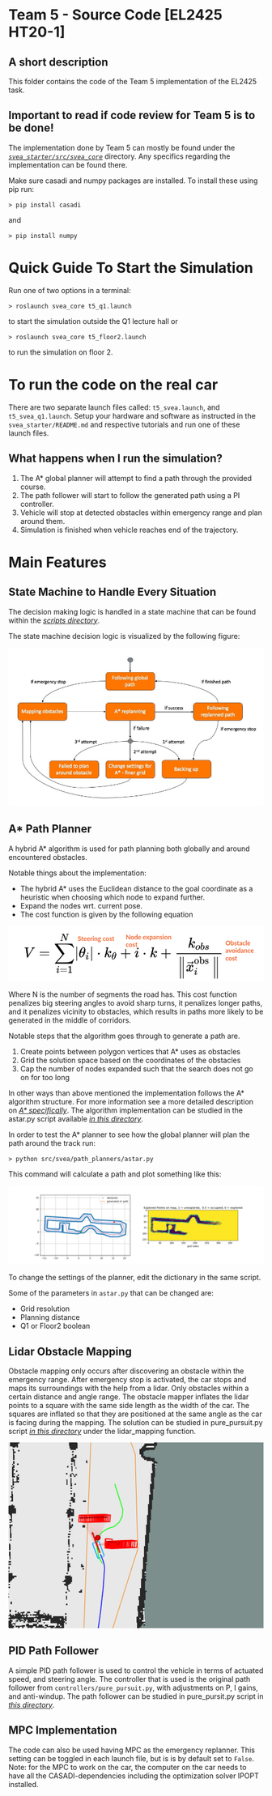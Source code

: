 # Team 5 - Source Code [EL2425 HT20-1]
## A short description
This folder contains the code of the Team 5 implementation of the EL2425 task.

## **Important to read if code review for Team 5 is to be done!** 

The implementation done by Team 5 can mostly be found under the *[`svea_starter/src/svea_core`](https://github.com/KTH-SML/svea_starter/tree/team5_master/src/svea_core)* directory. Any specifics regarding the implementation can be found there.

Make sure casadi and numpy packages are installed. To install these using pip run:

    > pip install casadi 
and 

    > pip install numpy

# Quick Guide To Start the Simulation
Run one of two options in a terminal: 

    > roslaunch svea_core t5_q1.launch 
    
to start the simulation outside the Q1 lecture hall or 

    > roslaunch svea_core t5_floor2.launch

to run the simulation on floor 2.

# To run the code on the real car
 There are two separate launch files called: `t5_svea.launch`, and `t5_svea_q1.launch`. Setup your hardware and software as instructed in the `svea_starter/README.md` and respective tutorials and run one of these launch files.

## What happens when I run the simulation? 

1. The A* global planner will attempt to find a path through the provided course. 
2. The path follower will start to follow the generated path using a PI controller. 
3. Vehicle will stop at detected obstacles within emergency range and plan around them. 
4. Simulation is finished when vehicle reaches end of the trajectory.

# Main Features

## State Machine to Handle Every Situation 

The decision making logic is handled in a state machine that can be found within the *[scripts directory](https://github.com/KTH-SML/svea_starter/tree/team5_master/src/svea_core/scripts)*. 

The state machine decision logic is visualized by the following figure: 

 ![State Machine](t5_img/SM_orange.jpeg)

## A* Path Planner

A hybrid A* algorithm is used for path planning both globally and around encountered obstacles. 

Notable things about the implementation: 
* The hybrid A* uses the Euclidean distance to the goal coordinate as a heuristic when choosing which node to expand further. 
* Expand the nodes wrt. current pose. 
* The cost function is given by the following equation

 ![A* Cost Function](t5_img/astarcostfunction.png)

Where N is the number of segments the road has. This cost function penalizes big steering angles to avoid sharp turns, it penalizes longer paths, and it penalizes vicinity to obstacles, which results in paths more likely to be generated in the middle of corridors.  

Notable steps that the algorithm goes through to generate a path are.
1. Create points between polygon vertices that A* uses as obstacles 
2. Grid the solution space based on the coordinates of the obstacles
3. Cap the number of nodes expanded such that the search does not go on for too long 

In other ways than above mentioned the implementation follows the A* algorithm structure. For more information see a more detailed description on *[A* specifically](https://en.wikipedia.org/wiki/A*_search_algorithm)*. The algorithm implementation can be studied in the astar.py script available *[in this directory](https://github.com/KTH-SML/svea_starter/tree/team5_master/src/svea_core/src/svea/path_planners/astar.py)*. 

In order to test the A* planner to see how the global planner will plan the path around the track run:

    > python src/svea/path_planners/astar.py

This command will calculate a path and plot something like this:

 ![A* Path](t5_img/astarExample.png)


To change the settings of the planner, edit the dictionary in the same script.

Some of the parameters in `astar.py` that can be changed are:
- Grid resolution
- Planning distance 
- Q1 or Floor2 boolean

## Lidar Obstacle Mapping 

Obstacle mapping only occurs after discovering an obstacle within the emergency range. After emergency stop is activated, the car stops and maps its surroundings with the help from a lidar. Only obstacles within a certain distance and angle range. The obstacle mapper inflates the lidar points to a square with the same side length as the width of the car. The squares are inflated so that they are positioned at the same angle as the car is facing during the mapping. The solution can be studied in pure_pursuit.py script *[in this directory](https://github.com/KTH-SML/svea_starter/blob/team5_master/src/svea_core/src/svea/controllers/pure_pursuit.py)* under the lidar_mapping function.

 ![Obstacles](t5_img/inflated_obstacles.png)	


## PID Path Follower

A simple PID path follower is used to control the vehicle in terms of actuated speed, and steering angle. The controller that is used is the original path follower from `controllers/pure_pursuit.py`, with adjustments on P, I gains, and anti-windup. The path follower can be studied in pure_pursit.py script in *[this directory](https://github.com/KTH-SML/svea_starter/tree/team5_master/src/svea_core/src/svea/controllers)*. 


## MPC Implementation
The code can also be used having MPC as the emergency replanner. This setting can be toggled in each launch file, but is is by default set to `False`. Note: for the MPC to work on the car, the computer on the car needs to have all the CASADI-dependencies including the optimization solver IPOPT installed. 

